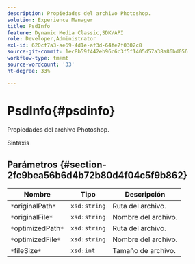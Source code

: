 ```yaml
---
description: Propiedades del archivo Photoshop.
solution: Experience Manager
title: PsdInfo
feature: Dynamic Media Classic,SDK/API
role: Developer,Administrator
exl-id: 620cf7a3-ae69-4d1e-af3d-64fe7f0302c8
source-git-commit: 1ec8b59f442eb96c6c3f5f1405d57a38a86bd056
workflow-type: tm+mt
source-wordcount: '33'
ht-degree: 33%

---
```


# PsdInfo{#psdinfo}

Propiedades del archivo Photoshop.

Sintaxis

## Parámetros {#section-2fc9bea56b6d4b72b80d4f04c5f9b862}

| Nombre | Tipo | Descripción |
|---|---|---|
| `*`originalPath`*` | `xsd:string` | Ruta del archivo. |
| `*`originalFile`*` | `xsd:string` | Nombre del archivo. |
| `*`optimizedPath`*` | `xsd:string` | Ruta del archivo. |
| `*`optimizedFile`*` | `xsd:string` | Nombre del archivo. |
| `*`fileSize`*` | `xsd:int` | Tamaño de archivo. |
